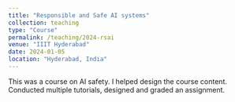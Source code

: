 ```yaml
---
title: "Responsible and Safe AI systems"
collection: teaching
type: "Course"
permalink: /teaching/2024-rsai
venue: "IIIT Hyderabad"
date: 2024-01-05
location: "Hyderabad, India"
---
```


This was a course on AI safety. 
I helped design the course content. 
Conducted multiple tutorials, designed and graded an assignment.
